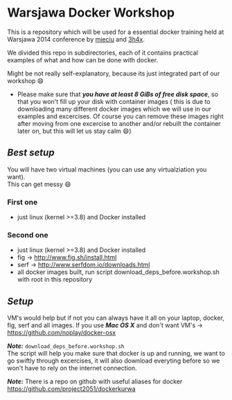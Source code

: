 # Warsjawa Docker Workshop

This is a repository which will be used for a essential docker training held at Warsjawa 2014 conference by [mieciu](https://github.com/mieciu) and [3h4x](https://github.com/3h4x).

We divided this repo in subdirectories, each of it contains practical examples of what and how can be done with docker.

Might be not really self-explanatory, because its just integrated part of our workshop :smile:  

  * Please make sure that ***you have at least 8 GiBs of free disk space***, so that you won't fill up your disk with container images ( this is due to downloading many different docker images which we will use in our examples and excercises. Of course you can remove these images right after moving from one excercise to another and/or rebuilt the container later on, but this will let us stay calm :smile:)



## ***Best setup***

You will have two virtual machines (you can use any virtualziation you want).  
This can get messy :smile:
  
### First one  
  * just linux (kernel >=3.8) and Docker installed
  
### Second one  
  * just linux (kernel >=3.8) and Docker installed
  * fig -> http://www.fig.sh/install.html
  * serf -> http://www.serfdom.io/downloads.html
  * all docker images built, run script download_deps_before.workshop.sh with root in this repository  

## ***Setup***

VM's would help but if not you can always have it all on your laptop, docker, fig, serf and all images.
If you use ***Mac OS X*** and don't want VM's -> https://github.com/noplay/docker-osx
  
  
  
***Note:*** 
`download_deps_before.workshop.sh`  
The script will help you make sure that docker is up and running, we want to go swiftly through excercises, it will also download everyting before so we won't have to rely on the internet connection.

***Note:*** 
There is a repo on github with useful aliases for docker  
https://github.com/project2051/dockerkurwa
